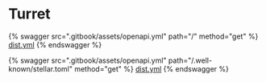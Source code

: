 # Turret

{% swagger src=".gitbook/assets/openapi.yml" path="/" method="get" %}
[dist.yml](.gitbook/assets/openapi.yml)
{% endswagger %}

{% swagger src=".gitbook/assets/openapi.yml" path="/.well-known/stellar.toml" method="get" %}
[dist.yml](.gitbook/assets/openapi.yml)
{% endswagger %}
